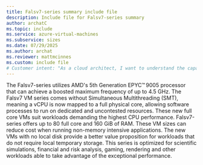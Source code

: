```yaml
---
title: Falsv7-series summary include file
description: Include file for Falsv7-series summary
author: archatC
ms.topic: include
ms.service: azure-virtual-machines
ms.subservice: sizes
ms.date: 07/29/2025
ms.author: archat
ms.reviewer: mattmcinnes
ms.custom: include file
# Customer intent: "As a cloud architect, I want to understand the capabilities of the Falsv7-series VMs, so that I can determine their suitability for high-performance workloads and optimize compute costs for licensed software in my organization."
---
```

The Falsv7-series utilizes AMD's 5th Generation EPYC™ 9005 processor that can achieve a boosted maximum frequency of up to 4.5 GHz. The Falsv7 VM series comes without Simultaneous Multithreading (SMT), meaning a vCPU is now mapped to a full physical core, allowing software processes to run on dedicated and uncontested resources. These new full core VMs suit workloads demanding the highest CPU performance. Falsv7-series offers up to 80 full core and 160 GiB of RAM. These VM sizes can reduce cost when running non-memory intensive applications. The new VMs with no local disk provide a better value proposition for workloads that do not require local temporary storage. This series is optimized for scientific simulations, financial and risk analysis, gaming, rendering and other workloads able to take advantage of the exceptional performance.  
